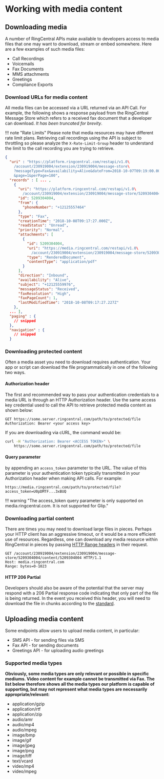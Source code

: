 # Working with media content

## Downloading media

A number of RingCentral APIs make available to developers access to media files that one may want to download, stream or embed somewhere. Here are a few examples of such media files:

* Call Recordings
* Voicemails
* Fax Documents
* MMS attachments
* Greetings
* Compliance Exports

### Download URLs for media content

All media files can be accessed via a URL returned via an API Call. For example, the following shows a response payload from the RingCentral Message Store which refers to a received fax document that a developer can download. *It has been truncated for brevity*. 

!!! note "Rate Limits"
    Please note that media resources may have different rate limit plans. Retrieving call recordings using the API is subject to throttling so please analyze the `X-Rate-Limit-Group` header to understand the limit to the call recording you are trying to retrieve.

```json hl_lines="21 22"
{
  "uri" : "https://platform.ringcentral.com/restapi/v1.0\
    /account/230919004/extension/230919004/message-store\
    ?messageType=Fax&availability=Alive&dateFrom=2018-10-07T09:19:00.000Z\
    &page=1&perPage=100",
  "records" : [ ... ,
    {
      "uri": "https://platform.ringcentral.com/restapi/v1.0\
        /account/230919004/extension/230919004/message-store/5209304004",
      "id": 5209304004,
      "from": {
        "phoneNumber": "+12125557464"
      },
      "type": "Fax",
      "creationTime": "2018-10-08T09:17:27.000Z",
      "readStatus": "Unread",
      "priority": "Normal",
      "attachments": [
        {
          "id": 5209304004,
          "uri": "https://media.ringcentral.com/restapi/v1.0\
            /account/230919004/extension/230919004/message-store/5209304004/content/5209304004",
          "type": "RenderedDocument",
          "contentType": "application/pdf"
        }
      ],
      "direction": "Inbound",
      "availability": "Alive",
      "subject": "+12125559976",
      "messageStatus": "Received",
      "faxResolution": "High",
      "faxPageCount": 1,
      "lastModifiedTime": "2018-10-08T09:17:27.227Z"
    },
  ... ],
  "paging" : {
    // snipped
  },
  "navigation" : {
    // snipped
  }  
```

### Downloading protected content

Often a media asset you need to download requires authentication. Your app or script can download the file programmatically in one of the following two ways.

#### Authorization header

The first and recommended way to pass your authentication credentials to a media URL is through an HTTP Authorization header. Use the same access key credential used to call the API to retrieve protected media content as shown below:

```http
GET https://some.server.ringcentral.com/path/to/protected/file
Authorization: Bearer <your access key>
```

If you are downloading via cURL, the command would be:

```bash
curl -H "Authorization: Bearer <ACCESS TOKEN>" \
    https://some.server.ringcentral.com/path/to/protected/file
```

#### Query parameter

by appending an `access_token` parameter to the URL. The value of this parameter is your authentication token typically transmitted in your Authorization header when making API calls. For example:

    https://media.ringcentral.com/path/to/protected/file?access_token=U0pDMTF...3xBUQ

!!! warning "The access_token query parameter is only supported on media.ringcentral.com. It is not supported for Glip."

### Downloading partial content

There are times you may need to download large files in pieces. Perhaps your HTTP client has an aggressive timeout, or it would be a more efficient use of resources. Regardless, one can download any media resource within RingCentral in pieces by passing [HTTP Range headers](https://developer.mozilla.org/en-US/docs/Web/HTTP/Range_requests) in their request.


```http
GET /account/230919004/extension/230919004/message-store/5209304004/content/5209304004 HTTP/1.1
Host: media.ringcentral.com
Range: bytes=0-1023
```

#### HTTP 206 Partial

Developers should also be aware of the potential that the server may respond with a 206 Partial response code indicating that only part of the file is being returned. In the event you received this header, you will need to download the file in chunks according to the [standard](https://tools.ietf.org/html/rfc7233).

## Uploading media content

Some endpoints allow users to upload media content, in particular:

* SMS API - for sending files via SMS
* Fax API - for sending documents
* Greetings API - for uploading audio greetings

### Supported media types

**Obviously, some media types are only relevant or possible in specific mediums. Video content for example cannot be transmitted via Fax. The list below therefore shows all the media types our platform is capable of supporting, but may not represent what media types are necessarily appropriate/relevant:**

* application/gzip
* application/rtf
* application/zip
* audio/amr
* audio/mp4
* audio/mpeg
* image/bmp
* image/gif
* image/jpeg
* image/png
* image/tiff
* text/vcard
* video/mp4
* video/mpeg
